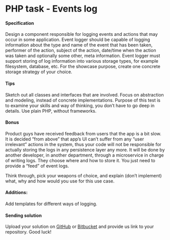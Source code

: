 # PHP task - Events log

#### Specification
Design a component responsible for logging events and actions that may occur in some
application. Event logger should be capable of logging information about the type and name of
the event that has been taken, performer of the action, subject of the action, date/time when the
action was taken and optionally some other, meta information.
Event logger must support storing of log information into various storage types, for example
filesystem, database, etc. For the showcase purpose, create one concrete storage strategy of
your choice.

#### Tips
Sketch out all classes and interfaces that are involved. Focus on abstraction and modeling,
instead of concrete implementations. Purpose of this test is to examine your skills and way of
thinking, you don’t have to go deep in details. Use plain PHP, without frameworks.

#### Bonus
Product guys have received feedback from users that the app is a bit slow. It is decided “from
above” that app’s UI can’t suffer from any “user irrelevant” actions in the system, thus your code
will not be responsible for actually storing the logs in any persistence layer any more. It will be
done by another developer, in another department, through a microservice in charge of writing
logs. They choose where and how to store it. You just need to provide a “feed” of event logs.

Think through, pick your weapons of choice, and explain (don’t implement) what, why and how
would you use for this use case.

#### Additions:
Add templates for different ways of logging.

#### Sending solution
Upload your solution on [GitHub](https://github.com/) or [Bitbucket](https://bitbucket.org/) and provide us link to your repository. Good luck!

